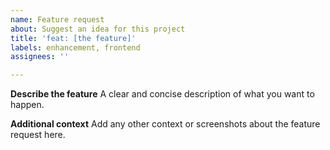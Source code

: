 ```yaml
---
name: Feature request
about: Suggest an idea for this project
title: 'feat: [the feature]'
labels: enhancement, frontend
assignees: ''

---
```


**Describe the feature**
A clear and concise description of what you want to happen.

**Additional context**
Add any other context or screenshots about the feature request here.
